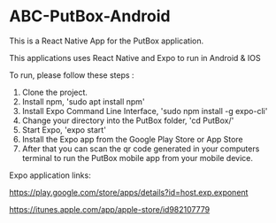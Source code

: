 # ABC-PutBox-Android

This is a React Native App for the PutBox application.

This applications uses React Native and Expo to run in Android & IOS

To run, please follow these steps : 
1. Clone the project.
2. Install npm, 'sudo apt install npm'
3. Install Expo Command Line Interface, 'sudo npm install -g expo-cli'
4. Change your directory into the PutBox folder, 'cd PutBox/'
5. Start Expo, 'expo start'
6. Install the Expo app from the Google Play Store or App Store
7. After that you can scan the qr code generated in your computers terminal to run the PutBox mobile app from your mobile device.

Expo application links:

https://play.google.com/store/apps/details?id=host.exp.exponent

https://itunes.apple.com/app/apple-store/id982107779
